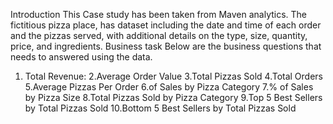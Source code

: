Introduction This Case study has been taken from Maven analytics. The fictitious pizza place, has dataset including the date and time of each order and the pizzas served, with additional details on the type, size, quantity, price, and ingredients. Business task Below are the business questions that needs to answered using the data.
1. Total Revenue:
2.Average Order Value
3.Total Pizzas Sold
4.Total Orders
5.Average Pizzas Per Order
6.of Sales by Pizza Category
7.% of Sales by Pizza Size
8.Total Pizzas Sold by Pizza Category
9.Top 5 Best Sellers by Total Pizzas Sold
10.Bottom 5 Best Sellers by Total Pizzas Sold
